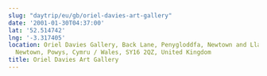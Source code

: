 ```yaml
---
slug: "daytrip/eu/gb/oriel-davies-art-gallery"
date: '2001-01-30T04:37:00'
lat: '52.514742'
lng: '-3.317405'
location: Oriel Davies Gallery, Back Lane, Penygloddfa, Newtown and Llanllwchaiarn,
  Newtown, Powys, Cymru / Wales, SY16 2QZ, United Kingdom
title: Oriel Davies Art Gallery
---
```



